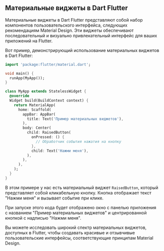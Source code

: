 ## Материальные виджеты в Dart Flutter

Материальные виджеты в Dart Flutter представляют собой набор компонентов пользовательского интерфейса, следующих рекомендациям Material Design. Эти виджеты обеспечивают последовательный и визуально привлекательный интерфейс для ваших приложений на Flutter.

Вот пример, демонстрирующий использование материальных виджетов в Dart Flutter:

```dart
import 'package:flutter/material.dart';

void main() {
  runApp(MyApp());
}

class MyApp extends StatelessWidget {
  @override
  Widget build(BuildContext context) {
    return MaterialApp(
      home: Scaffold(
        appBar: AppBar(
          title: Text('Пример материальных виджетов'),
        ),
        body: Center(
          child: RaisedButton(
            onPressed: () {
              // Обработчик события нажатия на кнопку
            },
            child: Text('Нажми меня'),
          ),
        ),
      ),
    );
  }
}
```
В этом примере у нас есть материальный виджет `RaisedButton`, который представляет собой кликабельную кнопку. Кнопка отображает текст "Нажми меня" и вызывает событие при клике.

При запуске этого кода будет отображено окно с панелью приложения с названием "Пример материальных виджетов" и центрированной кнопкой с надписью "Нажми меня".

Вы можете исследовать широкий спектр материальных виджетов, доступных в Flutter, чтобы создавать красивые и отзывчивые пользовательские интерфейсы, соответствующие принципам Material Design.
